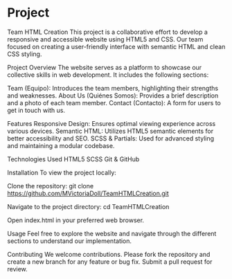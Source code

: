 # Project

Team HTML Creation
This project is a collaborative effort to develop a responsive and accessible website using HTML5 and CSS. Our team focused on creating a user-friendly interface with semantic HTML and clean CSS styling.

Project Overview
The website serves as a platform to showcase our collective skills in web development. It includes the following sections:

Team (Equipo): Introduces the team members, highlighting their strengths and weaknesses.
About Us (Quiénes Somos): Provides a brief description and a photo of each team member.
Contact (Contacto): A form for users to get in touch with us.

Features
Responsive Design: Ensures optimal viewing experience across various devices.
Semantic HTML: Utilizes HTML5 semantic elements for better accessibility and SEO.
SCSS & Partials: Used for advanced styling and maintaining a modular codebase.

Technologies Used
HTML5
SCSS
Git & GitHub

Installation
To view the project locally:

Clone the repository:
git clone https://github.com/MVictoriaDoll/TeamHTMLCreation.git

Navigate to the project directory:
cd TeamHTMLCreation

Open index.html in your preferred web browser.

Usage
Feel free to explore the website and navigate through the different sections to understand our implementation.

Contributing
We welcome contributions. Please fork the repository and create a new branch for any feature or bug fix. Submit a pull request for review.


